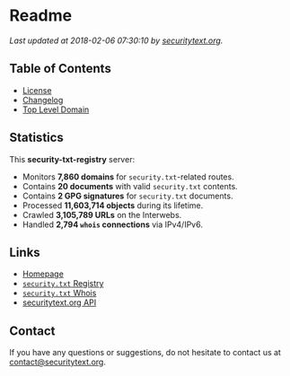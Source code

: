 # Readme

_Last updated at 2018-02-06 07:30:10 by [securitytext.org](https://securitytext.org)._

## Table of Contents

* [License](LICENSE.md)
* [Changelog](CHANGELOG.md)
* [Top Level Domain](TLD.md)

## Statistics

This **security-txt-registry** server:

* Monitors **7,860 domains** for `security.txt`-related routes.
* Contains **20 documents** with valid `security.txt` contents.
* Contains **2 GPG signatures** for `security.txt` documents.
* Processed **11,603,714 objects** during its lifetime.
* Crawled **3,105,789 URLs** on the Interwebs.
* Handled **2,794 `whois` connections** via IPv4/IPv6.

## Links

* [Homepage](https://securitytext.org)
* [`security.txt` Registry](https://registry.securitytext.org)
* [`security.txt` Whois](https://whois.securitytext.org)
* [securitytext.org API](https://registry.securitytext.org)

## Contact

If you have any questions or suggestions, do not hesitate to contact us at contact@securitytext.org.
